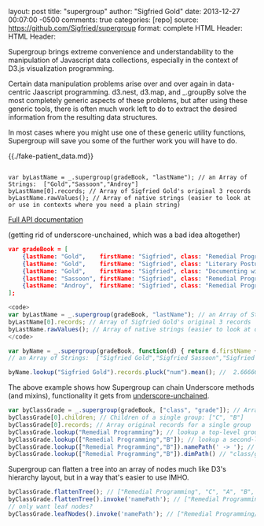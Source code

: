 layout: post
title: "supergroup"
author: "Sigfried Gold"
date: 2013-12-27 00:07:00 -0500
comments: true
categories: [repo]
source: https://github.com/Sigfried/supergroup
format: complete
HTML Header: <link rel="stylesheet" href="assets/plain.css">
HTML Header: <link rel="stylesheet" href="assets/prism.css">
<script src="https://cdnjs.cloudflare.com/ajax/libs/underscore.js/1.8.2/underscore.js"></script>
<script src="https://cdnjs.cloudflare.com/ajax/libs/d3/3.5.5/d3.js"></script>
<script src="supergroup.js"></script>

<script>
window.onload = function() {
var gradeBook = [
    {lastName: "Gold",    firstName: "Sigfried", class: "Remedial Programming",           grade: "C", num: 2},
    {lastName: "Gold",    firstName: "Sigfried", class: "Literary Posturing",             grade: "B", num: 3},
    {lastName: "Gold",    firstName: "Sigfried", class: "Documenting with Pretty Colors", grade: "B", num: 3},
    {lastName: "Sassoon", firstName: "Sigfried", class: "Remedial Programming",           grade: "A", num: 3},
    {lastName: "Androy",  firstName: "Sigfried", class: "Remedial Programming",           grade: "B", num: 3} 
];
var byLastName = _.supergroup(gradeBook, "lastName"); // an Array of Strings:  ["Gold","Sassoon","Androy"]
var byName = _.supergroup(gradeBook, function(d) { return d.firstName + ' ' + d.lastName; }); // an Array of Strings:  ["Sigfried Gold","Sigfried Sassoon","Sigfried Androy"]
var byClassGrade = _.supergroup(gradeBook, ["class", "grade"]); // Hierarchical grouping, top level is Array of classes
};
</script>

Supergroup brings extreme convenience and understandability to the manipulation of 
Javascript data collections, especially in the context of D3.js visualization
programming.

Certain data manipulation problems arise over and over again in data-centric
Jaascript programming. d3.nest, d3.map, and \_.groupBy solve the most completely
generic aspects of these problems, but after using these generic tools, there
is often much work left to do to extract the desired information from the resulting
data structures.

In most cases where you might use one of these generic utility functions, Supergroup
will save you some of the further work you will have to do.

{{./fake-patient_data.md}}

<pre><code class="language-javascript">
var byLastName = _.supergroup(gradeBook, "lastName"); // an Array of Strings:  ["Gold","Sassoon","Androy"]
byLastName[0].records; // Array of Sigfried Gold's original 3 records
byLastName.rawValues(); // Array of native strings (easier to look at or use in contexts where you need a plain string)
</code></pre>

<!-- more -->

[Full API documentation](../../supergroup)

(getting rid of underscore-unchained, which was a bad idea altogether)

``` json Some records loaded from a CSV or JSON file
var gradeBook = [
    {lastName: "Gold",    firstName: "Sigfried", class: "Remedial Programming",           grade: "C", num: 2},
    {lastName: "Gold",    firstName: "Sigfried", class: "Literary Posturing",             grade: "B", num: 3},
    {lastName: "Gold",    firstName: "Sigfried", class: "Documenting with Pretty Colors", grade: "B", num: 3},
    {lastName: "Sassoon", firstName: "Sigfried", class: "Remedial Programming",           grade: "A", num: 3},
    {lastName: "Androy",  firstName: "Sigfried", class: "Remedial Programming",           grade: "B", num: 3} 
];
```
   ``` javascript Grouping on one dimension
<code>
var byLastName = _.supergroup(gradeBook, "lastName"); // an Array of Strings:  ["Gold","Sassoon","Androy"]
byLastName[0].records; // Array of Sigfried Gold's original 3 records
byLastName.rawValues(); // Array of native strings (easier to look at or use in contexts where you need a plain string)
</code>
```
``` javascript Grouping by a calculated value
var byName = _.supergroup(gradeBook, function(d) { return d.firstName + ' ' + d.lastName; });
// an Array of Strings:  ["Sigfried Gold","Sigfried Sassoon","Sigfried Androy"]
```
``` javascript It's a native Array, but you can treat it as map, and then do cool stuff. Here's a GPA:
byName.lookup("Sigfried Gold").records.pluck("num").mean(); //  2.6666666666666665 
```
The above example shows how Supergroup can chain Underscore methods (and mixins), functionality
it gets from [underscore-unchained](../underscore-unchained).

``` javascript Grouping hierarchically
var byClassGrade = _.supergroup(gradeBook, ["class", "grade"]); // Array of top-level groups: ["Remedial Programming", "Literary Posturing", "Documenting with Pretty Colors"]
byClassGrade[0].children; // Children of a single group: ["C", "B"]
byClassGrade[0].records; // Array original records for a single group
byClassGrade.lookup("Remedial Programming"); // lookup a top-level group by name
byClassGrade.lookup(["Remedial Programming","B"]); // lookup a second-level group by name path
byClassGrade.lookup(["Remedial Programming","B"]).namePath(' -> '); // "Remedial Programming -> B"
byClassGrade.lookup(["Remedial Programming","B"]).dimPath() // "class/grade"
```
Supergroup can flatten a tree into an array of nodes much like D3's hierarchy layout, but in a way
that's easier to use IMHO.
``` javascript 
byClassGrade.flattenTree(); // ["Remedial Programming", "C", "A", "B", "Literary Posturing", "B", "Documenting with Pretty Colors", "B"]
byClassGrade.flattenTree().invoke('namePath'); // ["Remedial Programming", "Remedial Programming/C", "Remedial Programming/A", "Remedial Programming/B", "Literary Posturing", "Literary Posturing/B", "Documenting with Pretty Colors", "Documenting with Pretty Colors/B"]
// only want leaf nodes?
byClassGrade.leafNodes().invoke('namePath'); // ["Remedial Programming/C", "Remedial Programming/A", "Remedial Programming/B", "Literary Posturing/B", "Documenting with Pretty Colors/B"]
```


<!--
{% jsfiddle us9k9/2 %}
In a SQL group by query you get one record for each resulting group and
you can calculate values based on the aggregate of the rows comprised by
each group. Another step is needed to go back from the group to
the individual rows in that group. D3's nest and Underscore's groupBy do
slightly better in that they offer a collection of groups where each group
is tied to its associated records.


To explain the advantages of supergroup over Underscore and D3's versions, let's compare the results:

``` javascript Underscore's groupBy
_.groupBy(gradeBook,'lastName')
=> {
    Gold: [ 
        { firstName: "Sigfried", lastName: "Gold", class: "Remedial Programming", grade: "C", num: 2 },
        { firstName: "Sigfried", lastName: "Gold", class: "Literary Posturing", grade: "B", num: 3 },
        { firstName: "Sigfried", lastName: "Gold", class: "Documenting with Pretty Colors", grade: "B", num: 3 }
    ],
    Else: [
        { firstName: "Someone", lastName: "Else", class: "Remedial Programming", grade: "B", num: 3 }
    ]
}
```

``` javascript D3's nest and map
d3.nest().key(function(d) { return d.lastName }).map(gradeBook) // same result as Underscore.  
```

Because D3 visualizations depend so completely on arrays, D3 provides a way of structuring groups as arrays:

``` javascript D3's nest and entries
d3.nest().key(function(d) { return d.lastName }).entries(gradeBook)
=> [
    { key: "Gold",
      values: [
            { firstName: "Sigfried", lastName: "Gold", class: "Remedial Programming", grade: "C", num: 2 },
            { firstName: "Sigfried", lastName: "Gold", class: "Literary Posturing", grade: "B", num: 3 },
            { firstName: "Sigfried", lastName: "Gold", class: "Documenting with Pretty Colors", grade: "B", num: 3 }
        ]
    },
    { key: "Else",
      values: [
            { firstName: "Someone", lastName: "Else", class: "Remedial Programming", grade: "B", num: 3 }
        ]
    }
]

// making a list with this data in D3 might look like this:

gradeBookEntries = d3.nest()
                    .key(function(d) { return d.lastName })
                    .key(function(d) { return d.grade })
                    .entries(gradeBook)

_.rebind(console, 'log') // so console.log can be used as a callback

d3.select('div#main').append('ul').selectAll('li')
    .data(gradeBookEntries)
    .enter()
    .append('li')
        .text(function(d) { return d.key })
        .on('click', console.log)
    .append('ul').selectAll('li')
        .data(function(d) { return d.values})
        .enter()
        .append('li')
            .text(function(d) { return d.key + ': ' + d.values.map(function(r) { return r.class }).join(', ') })
            .on('click', console.log)

gradeBookNames = _.supergroup(gradeBook,['lastName','grade']);
d3.select('div#main').append('ul').selectAll('li')
    .data(gradeBookNames)
    .enter()
    .append('li')
        .text(_.identity)
        .on('click', console.log)
    .append('ul').selectAll('li')
        .data(function(d) { return d.children})
        .enter()
        .append('li')
            .text(function(d) { return d + ': ' + d.records.pluck('class').join(', ') })
            .on('click', console.log)
```

These produce identical results with fairly similar syntax, but when the visualization
becomes more complex, the supergroup nodes are much more useful. A common use case
is providing information about a node on mouseover. 

One drawback of d3.nest above is a difference in datum types between parent and leaf
nodes: datum.values at a parent node is an array of {key:'...',values:[...]}, but at
the leaf node it's an array of raw records.

Supergroup does not mix up raw records and hierarchy children in this way. At every
level 'records' refers to raw records (which you can only access as leaf nodes in
d3.nest) and 'children' refers to nested children if there are any at that node.





gradeBookNames = _.supergroup(gradeBook,['lastName','grade']);
 d3.select('div#main').append('ul').selectAll('li')
    .data(gradeBookEntries)
    .enter()
    .append('li')
        .text(_.identity)
    .append('ul').selectAll('li')
        .data(function(d) { return d.records})
        .enter()
        .append('li')
            .text(function(d) { return d.namePath() })


d3.select('body').append('ul').selectAll('li')
    .data(gradeBookEntries)
    .enter()
    .append('li')
        .text(function(d) { return d.key })
    .append('p')
        .text(function(d) { return d.values.length + ' records in group ' + this.parentNode.__data__.key })
```

has the exact same result (with less pleasant syn

``` javascript
var gradeBook = [
   {firstName: 'Sigfried', lastName: 'Gold', class: 'Remedial Programming', grade: 'C+', num: 2.2},
   {firstName: 'Sigfried', lastName: 'Gold', class: 'Literary Posturing', grade: 'B', num: 3},
   {firstName: 'Sigfried', lastName: 'Gold', class: 'Documenting with Pretty Colors', grade: 'B-', num: 2.7},
   {firstName: 'Someone', lastName: 'Else', class: 'Remedial Programming', grade: 'A'}];

var gradesByLastName = enlightenedData.group(gradeBook, 'lastName')
```

<script src="assets/prism.js"></script>

``` javascript
var gradesByName = enlightenedData.group(gradeBook,  
        function(d) { return d.lastName + ', ' + d.firstName },  
        {dimName: 'fullName'})

var sigfried = gradesByName.lookup('Gold, Sigfried');
sigfried.records.length; // 3
var sigfriedGPA = sigfried.records.reduce(function(result,rec) { return result+rec.num }, 0) / sigfried.records.length;
(it does much much more, will explain below)
```
{% include_code supergroup-test.js %}
-->
<script src="assets/prism.js"></script>
